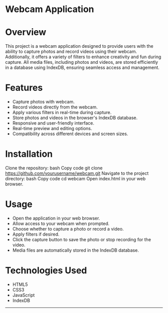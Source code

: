 # Webcam Application
 # Overview
This project is a webcam application designed to provide users with the ability to capture photos and record videos using their webcam. Additionally, it offers a variety of filters to enhance creativity and fun during capture. All media files, including photos and videos, are stored efficiently in a database using IndexDB, ensuring seamless access and management.

# Features
* Capture photos with webcam.
* Record videos directly from the webcam.
* Apply various filters in real-time during capture.
* Store photos and videos in the browser's IndexDB database.
* Responsive and user-friendly interface.
* Real-time preview and editing options.
* Compatibility across different devices and screen sizes.
# Installation
Clone the repository:
bash
Copy code
git clone https://github.com/yourusername/webcam.git
Navigate to the project directory:
bash
Copy code
cd webcam
Open index.html in your web browser.
# Usage
* Open the application in your web browser.
* Allow access to your webcam when prompted.
* Choose whether to capture a photo or record a video.
* Apply filters if desired.
* Click the capture button to save the photo or stop recording for the video.
* Media files are automatically stored in the IndexDB database.
# Technologies Used
* HTML5
* CSS3
* JavaScript
* IndexDB


-------